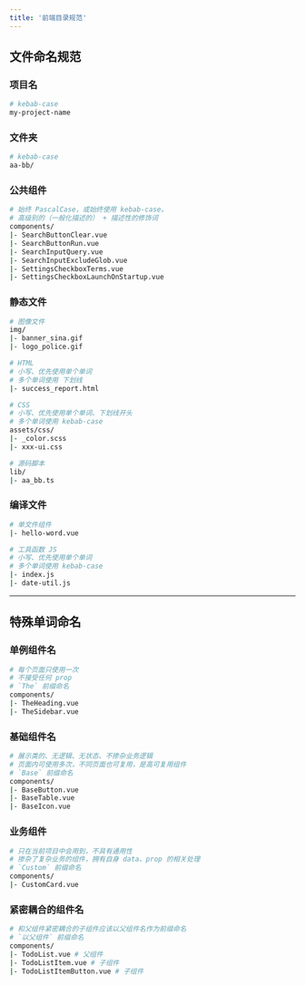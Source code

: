 ```yaml
---
title: '前端目录规范'
---
```


## 文件命名规范

### 项目名

```bash
# kebab-case
my-project-name
```

### 文件夹

```bash
# kebab-case
aa-bb/
```

### 公共组件

```bash
# 始终 PascalCase，或始终使用 kebab-case。
# 高级别的（一般化描述的） + 描述性的修饰词
components/
|- SearchButtonClear.vue
|- SearchButtonRun.vue
|- SearchInputQuery.vue
|- SearchInputExcludeGlob.vue
|- SettingsCheckboxTerms.vue
|- SettingsCheckboxLaunchOnStartup.vue
```

### 静态文件

```bash
# 图像文件
img/
|- banner_sina.gif
|- logo_police.gif

# HTML
# 小写、优先使用单个单词
# 多个单词使用 下划线
|- success_report.html

# CSS
# 小写、优先使用单个单词、下划线开头
# 多个单词使用 kebab-case
assets/css/
|- _color.scss
|- xxx-ui.css

# 源码脚本
lib/
|- aa_bb.ts
```

### 编译文件

```bash
# 单文件组件
|- hello-word.vue

# 工具函数 JS
# 小写、优先使用单个单词
# 多个单词使用 kebab-case
|- index.js
|- date-util.js
```

<hr />

## 特殊单词命名

### 单例组件名

```bash
# 每个页面只使用一次
# 不接受任何 prop
# `The` 前缀命名
components/
|- TheHeading.vue
|- TheSidebar.vue
```

### 基础组件名

```bash
# 展示类的、无逻辑、无状态、不掺杂业务逻辑
# 页面内可使用多次，不同页面也可复用，是高可复用组件
# `Base` 前缀命名
components/
|- BaseButton.vue
|- BaseTable.vue
|- BaseIcon.vue
```

### 业务组件

```bash
# 只在当前项目中会用到，不具有通用性
# 掺杂了复杂业务的组件，拥有自身 data、prop 的相关处理
# `Custom` 前缀命名
components/
|- CustomCard.vue
```

### 紧密耦合的组件名

```bash
# 和父组件紧密耦合的子组件应该以父组件名作为前缀命名
# `以父组件` 前缀命名
components/
|- TodoList.vue # 父组件
|- TodoListItem.vue # 子组件
|- TodoListItemButton.vue # 子组件
```
